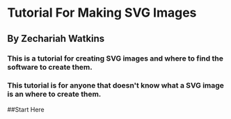 # Tutorial For Making SVG Images
## By Zechariah Watkins
### This is a tutorial for creating SVG images and where to find the software to create them.
### This tutorial is for anyone that doesn't know what a SVG image is an where to create them.

##Start Here
###
